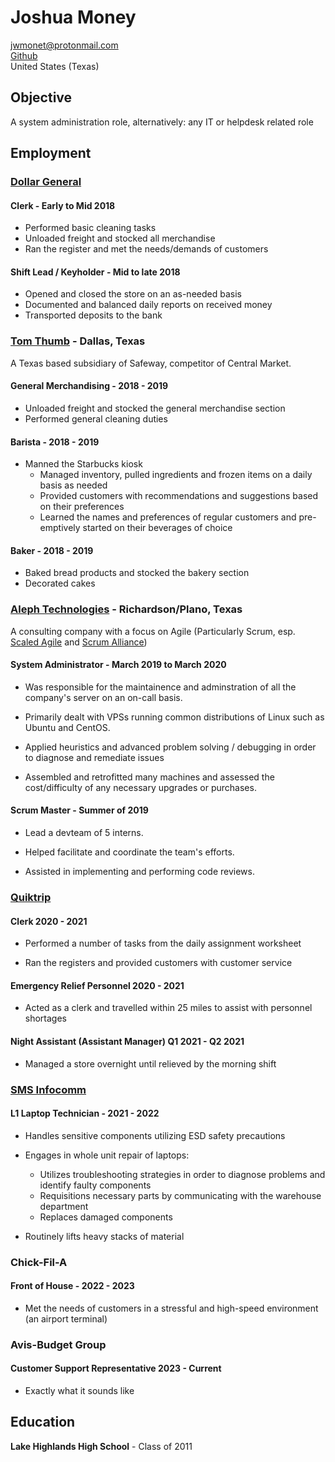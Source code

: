 # Joshua Money

<jwmonet@protonmail.com>  
[Github](https://www.github.com/SandwichChef)  
United States (Texas)

## Objective

A system administration role, alternatively: any IT or helpdesk related role

## Employment

### [Dollar General](https://www.dollargeneral.com/)

#### Clerk - Early to Mid 2018

- Performed basic cleaning tasks
- Unloaded freight and stocked all merchandise
- Ran the register and met the needs/demands of customers

#### Shift Lead / Keyholder - Mid to late 2018

- Opened and closed the store on an as-needed basis
- Documented and balanced daily reports on received money
- Transported deposits to the bank

### [Tom Thumb](https://www.tomthumb.com/) - Dallas, Texas

A Texas based subsidiary of Safeway, competitor of Central Market.

#### General Merchandising - 2018 - 2019

- Unloaded freight and stocked the general merchandise section
- Performed general cleaning duties

#### Barista - 2018 - 2019

- Manned the Starbucks kiosk
	- Managed inventory, pulled ingredients and frozen items on a daily basis as needed
	- Provided customers with recommendations and suggestions based on their preferences
	- Learned the names and preferences of regular customers and pre-emptively started on their beverages of choice

#### Baker - 2018 - 2019

- Baked bread products and stocked the bakery section
- Decorated cakes

### [Aleph Technologies](https://aleph-technologies.com/) - Richardson/Plano, Texas

A consulting company with a focus on Agile (Particularly Scrum, esp. [Scaled Agile](https://www.scaledagile.com/) and [Scrum Alliance](https://www.scrumalliance.org/))

#### System Administrator - March 2019 to March 2020

- Was responsible for the maintainence and adminstration of all the company's server on an on-call basis.

- Primarily dealt with VPSs running common distributions of Linux such as Ubuntu and CentOS. 

- Applied heuristics and advanced problem solving / debugging in order to diagnose and remediate issues

- Assembled and retrofitted many machines and assessed the cost/difficulty of any necessary upgrades or purchases.

#### Scrum Master - Summer of 2019

- Lead a devteam of 5 interns.

- Helped facilitate and coordinate the team's efforts.

- Assisted in implementing and performing code reviews.

### [Quiktrip](https://www.quiktrip.com/)

#### Clerk 2020 - 2021

- Performed a number of tasks from the daily assignment worksheet

- Ran the registers and provided customers with customer service

#### Emergency Relief Personnel 2020 - 2021

- Acted as a clerk and travelled within 25 miles to assist with personnel shortages

#### Night Assistant (Assistant Manager)  Q1 2021 - Q2 2021 

- Managed a store overnight until relieved by the morning shift

### [SMS Infocomm](http://www.smsinfocomm.com/)


#### L1 Laptop Technician - 2021 - 2022

- Handles sensitive components utilizing ESD safety precautions 

- Engages in whole unit repair of laptops:
	- Utilizes troubleshooting strategies in order to diagnose problems and identify faulty components
	- Requisitions necessary parts by communicating with the warehouse department
	- Replaces damaged components

- Routinely lifts heavy stacks of material

### Chick-Fil-A

#### Front of House - 2022 - 2023

- Met the needs of customers in a stressful and high-speed environment (an airport terminal)

### Avis-Budget Group

#### Customer Support Representative 2023 - Current

- Exactly what it sounds like

## Education

**Lake Highlands High School** - Class of 2011

